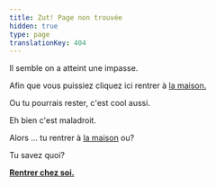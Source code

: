 ```yaml
---
title: Zut! Page non trouvée
hidden: true
type: page
translationKey: 404
---
```


Il semble on a atteint une impasse.

Afin que vous puissiez cliquez ici rentrer à [la maison.](/)

Ou tu pourrais rester, c'est cool aussi.

Eh bien c'est maladroit.

Alors ... tu rentrer à [la maison](/) ou?

Tu savez quoi?

**[Rentrer chez soi.](/)**